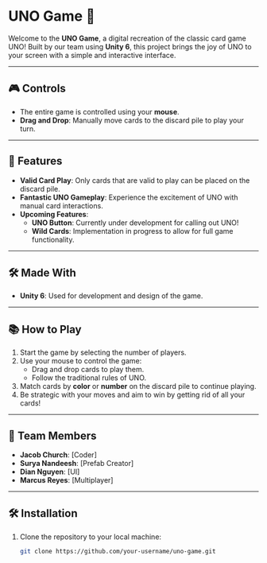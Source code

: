 # UNO Game 🎴

Welcome to the **UNO Game**, a digital recreation of the classic card game UNO! Built by our team using **Unity 6**, this project brings the joy of UNO to your screen with a simple and interactive interface.

---

## 🎮 Controls

- The entire game is controlled using your **mouse**.
- **Drag and Drop**: Manually move cards to the discard pile to play your turn.

---

## 🚀 Features

- **Valid Card Play**: Only cards that are valid to play can be placed on the discard pile.
- **Fantastic UNO Gameplay**: Experience the excitement of UNO with manual card interactions.
- **Upcoming Features**:
  - **UNO Button**: Currently under development for calling out UNO!
  - **Wild Cards**: Implementation in progress to allow for full game functionality.

---

## 🛠️ Made With

- **Unity 6**: Used for development and design of the game.

---

## 📚 How to Play

1. Start the game by selecting the number of players.
2. Use your mouse to control the game:
   - Drag and drop cards to play them.
   - Follow the traditional rules of UNO.
3. Match cards by **color** or **number** on the discard pile to continue playing.
4. Be strategic with your moves and aim to win by getting rid of all your cards!

---

## 👥 Team Members

- **Jacob Church**: [Coder]
- **Surya Nandeesh**: [Prefab Creator]
- **Dian Nguyen**: [UI]
- **Marcus Reyes**: [Multiplayer]

---

## 🛠️ Installation

1. Clone the repository to your local machine:
   ```bash
   git clone https://github.com/your-username/uno-game.git
